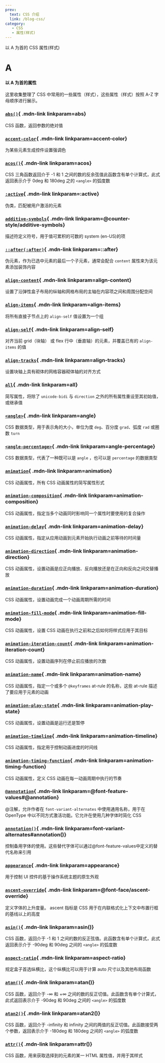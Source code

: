 ```yaml
---
prev:
  text: CSS 介绍
  link: /blog-css/
category:
   - CSS
   - 属性(样式) 
---
```


以 A 为首的 CSS 属性(样式) 

<!-- more -->


# A
#### 以 A 为首的属性

<Minfo>
  
这里收集整理了 CSS 中常用的一些属性（样式），这些属性（样式）按照 A-Z 字母顺序进行展示。
  
</Minfo>



<Mcard>

### [`abs()`][en-link]{ .mdn-link linkparam=abs}
CSS 函数，返回参数的绝对值
</Mcard>

<Mcard>

### [`accent-color`][en-link]{ .mdn-link linkparam=accent-color}
为某些元素生成控件设置强调色
</Mcard>

<Mcard>

### [`acos()`][zh-link]{ .mdn-link linkparam=acos}
CSS 三角函数返回介于 -1 和 1 之间的数的反余弦值此函数含有单个计算式，此式返回表示介于 0deg 和 180deg 之的 `<angle>` 的弧度数
</Mcard>

<Mcard>

### [`:active`][zh-link]{ .mdn-link linkparam=:active}
伪类，匹配被用户激活的元素
</Mcard>

<Mcard>

### [`additive-symbols`][zh-link]{ .mdn-link linkparam=@counter-style/additive-symbols}
描述符定义符号，用于值可累积的可数的 system (en-US)的项
</Mcard>

<Mcard>

### [`::after(:after)`][zh-link]{ .mdn-link linkparam=::after}
伪元素，作为已选中元素的最后一个子元素，通常会配合 `content` 属性来为该元素添加装饰内容
</Mcard>

<Mcard>

### [`align-content`][zh-link]{ .mdn-link linkparam=align-content}
设置了沿弹性盒子布局的纵轴和网格布局的主轴在内容项之间和周围分配空间
</Mcard>

<Mcard>

### [`align-items`][zh-link]{ .mdn-link linkparam=align-items}
将所有直接子节点上的 `align-self` 值设置为一个组
</Mcard>

<Mcard>

### [`align-self`][zh-link]{ .mdn-link linkparam=align-self}
对齐当前 grid（块轴） 或 flex 行中（垂直轴）的元素，并覆盖已有的 `align-items` 的值
</Mcard>

<Mcard>

### [`align-tracks`][en-link]{ .mdn-link linkparam=align-tracks}
设置块轴上具有砌体的网格容器砌体轴的对齐方式
</Mcard>

<Mcard>

### [`all`][zh-link]{ .mdn-link linkparam=all}
简写属性，将除了 `unicode-bidi` 与 `direction` 之外的所有属性重设至其初始值，或继承值
</Mcard>

<Mcard>

### [`<angle>`][zh-link]{ .mdn-link linkparam=angle}
CSS 数据类型，用于表示角的大小，单位为度 `deg`、百分度 `grad`、弧度 `rad` 或圈数 `turn`
</Mcard>

<Mcard>

### [`<angle-percentage>`][zh-link]{ .mdn-link linkparam=angle-percentage}
CSS 数据类型，代表了一种既可以是 `angle` ，也可以是 `percentage` 的数据类型
</Mcard>

<Mcard>

### [`animation`][zh-link]{ .mdn-link linkparam=animation}
CSS 动画属性，所有 CSS 动画属性的简写属性形式
</Mcard>

<Mcard>

### [`animation-composition`][en-link]{ .mdn-link linkparam=animation-composition}
CSS 动画属性，指定当多个动画同时影响同一个属性时要使用的复合操作
</Mcard>

<Mcard>

### [`animation-delay`][zh-link]{ .mdn-link linkparam=animation-delay}
CSS 动画属性，指定从应用动画到元素开始执行动画之前等待的时间量
</Mcard>

<Mcard>

### [`animation-direction`][zh-link]{ .mdn-link linkparam=animation-direction}
CSS 动画属性，设置动画是应正向播放、反向播放还是在正向和反向之间交替播放
</Mcard>

<Mcard>

### [`animation-duration`][zh-link]{ .mdn-link linkparam=animation-duration}
CSS 动画属性，设置动画完成一个动画周期所需的时间
</Mcard>

<Mcard>

### [`animation-fill-mode`][zh-link]{ .mdn-link linkparam=animation-fill-mode}
CSS 动画属性，设置 CSS 动画在执行之前和之后如何将样式应用于其目标
</Mcard>

<Mcard>

### [`animation-iteration-count`][zh-link]{ .mdn-link linkparam=animation-iteration-count}
CSS 动画属性，设置动画序列在停止前应播放的次数
</Mcard>

<Mcard>

### [`animation-name`][zh-link]{ .mdn-link linkparam=animation-name}
CSS 动画属性，指定一个或多个 `@keyframes` at-rule 的名称，这些 at-rule 描述了要应用于元素的动画
</Mcard>

<Mcard>

### [`animation-play-state`][zh-link]{ .mdn-link linkparam=animation-play-state}
CSS 动画属性，设置动画是运行还是暂停
</Mcard>

<Mcard>

### [`animation-timeline`][en-link]{ .mdn-link linkparam=animation-timeline}
CSS 动画属性，指定用于控制动画进度的时间线
</Mcard>

<Mcard>

### [`animation-timing-function`][zh-link]{ .mdn-link linkparam=animation-timing-function}
CSS 动画属性，定义 CSS 动画在每一动画周期中执行的节奏
</Mcard>

<Mcard>

### [`@annotation`][zh-link]{ .mdn-link linkparam=@font-feature-values#@annotation}
@注解，允许作者在 `font-variant-alternates` 中使用通用名称，用于在 OpenType 中以不同方式激活功能。它允许在使用几种字体时简化 CSS
</Mcard>

<Mcard>

### [`annotation()`][zh-link]{ .mdn-link linkparam=font-variant-alternates#annotation()}
控制备用字体的使用。这些替代字体可以通过@font-feature-values中定义的替代名称来引用
</Mcard>

<Mcard>

### [`appearance`][zh-link]{ .mdn-link linkparam=appearance}
用于控制 UI 控件的基于操作系统主题的原生外观
</Mcard>

<Mcard>

### [`ascent-override`][en-link]{ .mdn-link linkparam=@font-face/ascent-override}
定义字体的上升度量。 ascent 指标是 CSS 用于在内联格式化上下文中布置行框的基线以上的高度
</Mcard>

<Mcard>

### [`asin()`][zh-link]{ .mdn-link linkparam=asin()}
CSS 函数，返回介于 -1 和 1 之间的数的反正弦值。此函数含有单个计算式，此式返回表示介于 -90deg 和 90deg 之间的 `<angle>` 的弧度数
</Mcard>

<Mcard>

### [`aspect-ratio`][zh-link]{ .mdn-link linkparam=aspect-ratio}
规定盒子首选纵横比，这个纵横比可以用于计算 auto 尺寸以及其他布局函数
</Mcard>

<Mcard>

### [`atan()`][zh-link]{ .mdn-link linkparam=atan()}
CSS 函数，返回介于 -∞ 和 +∞ 之间的数的反正切值。此函数含有单个计算式，此式返回表示介于 -90deg 和 90deg 之间的 `<angle>` 的弧度数
</Mcard>

<Mcard>

### [`atan2()`][zh-link]{ .mdn-link linkparam=atan2()}
CSS 函数，返回介于 -infinity 和 infinity 之间的两值的反正切值。此函数接受两个参数，返回表示介于 -180deg 和 180deg 之间的 `<angle>` 的弧度数
</Mcard>

<Mcard>

### [`attr()`][zh-link]{ .mdn-link linkparam=attr()}
CSS 函数，用来获取选择到的元素的某一 HTML 属性值，并用于其样式
</Mcard>

[zh-link]:https://developer.mozilla.org/zh-CN/docs/Web/CSS/
[en-link]:https://developer.mozilla.org/en-US/docs/Web/CSS/